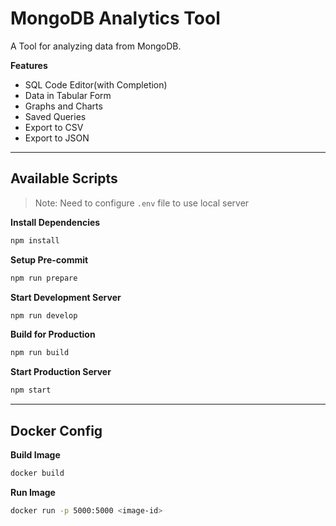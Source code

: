 # MongoDB Analytics Tool

A Tool for analyzing data from MongoDB.

**Features**

- SQL Code Editor(with Completion)
- Data in Tabular Form
- Graphs and Charts
- Saved Queries
- Export to CSV
- Export to JSON

---

## Available Scripts

> Note: Need to configure `.env` file to use local server

**Install Dependencies**

```bash
npm install
```

**Setup Pre-commit**

```bash
npm run prepare
```

**Start Development Server**

```bash
npm run develop
```

**Build for Production**

```bash
npm run build
```

**Start Production Server**

```bash
npm start
```

---

## Docker Config

**Build Image**

```bash
docker build
```

**Run Image**

```bash
docker run -p 5000:5000 <image-id>
```
